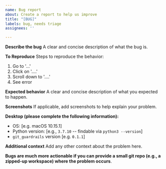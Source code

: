 ```yaml
---
name: Bug report
about: Create a report to help us improve
title: "[BUG]"
labels: bug, needs triage
assignees: ''

---
```


**Describe the bug**
A clear and concise description of what the bug is.

**To Reproduce**
Steps to reproduce the behavior:
1. Go to '...'
2. Click on '....'
3. Scroll down to '....'
4. See error

**Expected behavior**
A clear and concise description of what you expected to happen.

**Screenshots**
If applicable, add screenshots to help explain your problem.

**Desktop (please complete the following information):**
 - OS: [e.g. macOS 10.15.1]
 - Python version: [e.g., `3.7.10` -- findable via `python3 --version`]
 - `git_guardrails` version [e.g. `0.1.1`]

**Additional context**
Add any other context about the problem here.

**Bugs are much more actionable if you can provide a small git repo (e.g., a zipped-up workspace) where the problem occurs**.
